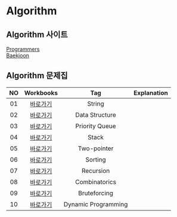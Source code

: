 # Algorithm

## Algorithm 사이트
[Programmers](https://programmers.co.kr/learn/challenges) <br/>
[Baekjoon](https://www.acmicpc.net/) <br/>

## Algorithm 문제집
|<center>NO|<center>Workbooks|<center>Tag|<center>Explanation|
|:---:|:---:|:---:|:---:|
|01|[<center>바로가기](https://github.com/yyoooona/Coding-Test-Study/tree/main/String)|String||
|02|[<center>바로가기](https://github.com/yyoooona/Coding-Test-Study/tree/main/Data%20Structure)|Data Structure||
|03|[<center>바로가기](https://github.com/yyoooona/Coding-Test-Study/tree/main/Priority%20Queue)|Priority Queue||
|04|[<center>바로가기](https://github.com/yyoooona/Coding-Test-Study/tree/main/Stack)|Stack||
|05|[<center>바로가기](https://github.com/yyoooona/Coding-Test-Study/tree/main/Two-pointer)|Two-pointer||
|06|[<center>바로가기](https://github.com/yyoooona/Coding-Test-Study/tree/main/Sorting)|Sorting||
|07|[<center>바로가기](https://github.com/yyoooona/Coding-Test-Study/tree/main/Recursion)|Recursion||
|08|[<center>바로가기](https://github.com/yyoooona/Coding-Test-Study/tree/main/Combinatorics)|Combinatorics||
|09|[<center>바로가기](https://github.com/yyoooona/Coding-Test-Study/tree/main/Bruteforcing)|Bruteforcing||
|10|[<center>바로가기](https://github.com/yyoooona/Coding-Test-Study/tree/main/Dynamic%20Programming)|Dynamic Programming||
